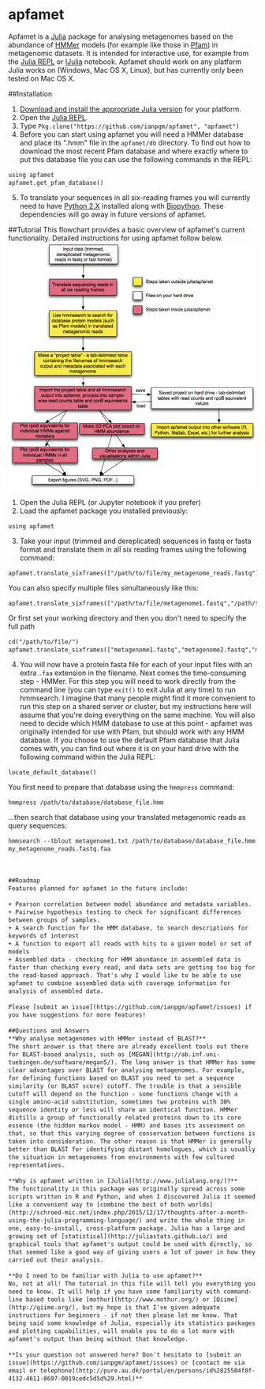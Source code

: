 # apfamet
Apfamet is a [Julia](http://www.julialang.org/) package for analysing metagenomes based on the abundance of [HMMer](http://www.hmmer.org/) models (for example like those in [Pfam](http://pfam.xfam.org/)) in metagenomic datasets. It is intended for interactive use, for example from the [Julia REPL](http://docs.julialang.org/en/release-0.4/manual/interacting-with-julia/) or [IJulia](https://github.com/JuliaLang/IJulia.jl) notebook. Apfamet should work on any platform Julia works on (Windows, Mac OS X, Linux), but has currently only been tested on Mac OS X. 

##Installation
1. [Download and install the appropriate Julia version](http://julialang.org/downloads/) for your platform.
2. Open the [Julia REPL](http://docs.julialang.org/en/release-0.4/manual/interacting-with-julia/).
3. Type `Pkg.clone("https://github.com/ianpgm/apfamet", "apfamet")`
4. Before you can start using apfamet you will need a HMMer database and place its ".hmm" file in the `apfamet/db` directory. To find out how to download the most recent Pfam database and where exactly where to put this database file you can use the following commands in the REPL:
```
using apfamet
apfamet.get_pfam_database()
```
5. To translate your sequences in all six-reading frames you will currently need to have [Python 2.X](https://www.python.org/) installed along with [Biopython](http://biopython.org/wiki/Main_Page). These dependencies will go away in future versions of apfamet.

##Tutorial
This flowchart provides a basic overview of apfamet's current functionality. Detailed instructions for using apfamet follow below.
![apfamet flowchart](https://github.com/ianpgm/apfamet/blob/master/doc/apfamet_flowchart.png)

1. Open the Julia REPL (or Jupyter notebook if you prefer)
2. Load the apfamet package you installed previously:
```
using apfamet
```
3. Take your input (trimmed and dereplicated) sequences in fastq or fasta format and translate them in all six reading frames using the following command:
```
apfamet.translate_sixframes(["/path/to/file/my_metagenome_reads.fastq"])
```
You can also specify multiple files simultaneously like this:
```
apfamet.translate_sixframes(["/path/to/file/metagenome1.fastq","/path/to/file/metagenome2.fastq","/path/to/file/metagenome3.fastq"])
```
Or first set your working directory and then you don't need to specify the full path
```
cd("/path/to/file/")
apfamet.translate_sixframes(["metagenome1.fastq","metagenome2.fastq","metagenome3.fastq"])
```
4. You will now have a protein fasta file for each of your input files with an extra `.faa` extension in the filename. Next comes the time-consuming step - HMMer. For this step you will need to work directly from the command line (you can type `exit()` to exit Julia at any time) to run hmmsearch. I imagine that many people might find it more convenient to run this step on a shared server or cluster, but my instructions here will assume that you're doing everything on the same machine. You will also need to decide which HMM database to use at this point - apfamet was originally intended for use with Pfam, but should work with any HMM database. If you choose to use the default Pfam database that Julia comes with, you can find out where it is on your hard drive with the following command within the Julia REPL:
```
locate_default_database()
```
You first need to prepare that database using the `hmmpress` command:
```
hmmpress /path/to/database/database_file.hmm
```
...then search that database using your translated metagenomic reads as query sequences:
```
hmmsearch --tblout metagenome1.txt /path/to/database/database_file.hmm my_metagenome_reads.fastq.faa



##Roadmap
Features planned for apfamet in the future include:

+ Pearson correlation between model abundance and metadata variables.
+ Pairwise hypothesis testing to check for significant differences between groups of samples.
+ A search function for the HMM database, to search descriptions for keywords of interest
+ A function to export all reads with hits to a given model or set of models
+ Assembled data - checking for HMM abundance in assembled data is faster than checking every read, and data sets are getting too big for the read-based approach. That's why I would like to be able to use apfamet to combine assembled data with coverage information for analysis of assembled data.

Please [submit an issue](https://github.com/ianpgm/apfamet/issues) if you have suggestions for more features!

##Questions and Answers
**Why analyse metagenomes with HMMer instead of BLAST?**
The short answer is that there are already excellent tools out there for BLAST-based analysis, such as [MEGAN](http://ab.inf.uni-tuebingen.de/software/megan5/). The long answer is that HMMer has some clear advantages over BLAST for analysing metagenomes. For example, for defining functions based on BLAST you need to set a sequence similarity (or BLAST score) cutoff. The trouble is that a sensible cutoff will depend on the function - some functions change with a single amino-acid substitution, sometimes two proteins with 30% sequence identity or less will share an identical function. HMMer distills a group of functionally related proteins down to its core essence (the hidden markov model - HMM) and bases its assessment on that, so that this varying degree of conservation between functions is taken into consideration. The other reason is that HMMer is generally better than BLAST for identifying distant homologues, which is usually the situation in metagenomes from environments with few cultured representatives.

**Why is apfamet written in [Julia](http://www.julialang.org/)?**
The functionality in this package was originally spread across some scripts written in R and Python, and when I discovered Julia it seemed like a convenient way to [combine the best of both worlds](http://schroed-mic.net/index.php/2015/12/17/thoughts-after-a-month-using-the-julia-programming-language/) and write the whole thing in one, easy-to-install, cross-platform package. Julia has a large and growing set of [statistical](http://juliastats.github.io/) and graphical tools that apfamet's output could be used with directly, so that seemed like a good way of giving users a lot of power in how they carried out their analysis.

**Do I need to be familiar with Julia to use apfamet?**
No, not at all! The tutorial in this file will tell you everything you need to know. It will help if you have some familiarity with command-line based tools like [mothur](http://www.mothur.org/) or [Qiime](http://qiime.org/), but my hope is that I've given adequate instructions for beginners - if not then please let me know. That being said some knowledge of Julia, especially its statistics packages and plotting capabilities, will enable you to do a lot more with apfamet's output than being without that knowledge.

**Is your question not answered here? Don't hesitate to [submit an issue](https://github.com/ianpgm/apfamet/issues) or [contact me via email or telephone](http://pure.au.dk/portal/en/persons/id%2825504f0f-4132-4611-8697-0019cedc5d5d%29.html)**